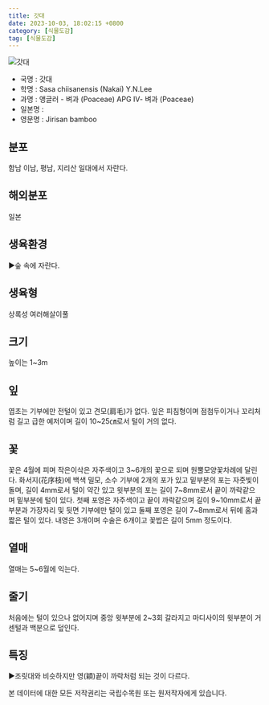 ```yaml
---
title: 갓대
date: 2023-10-03, 18:02:15 +0800
category: [식물도감]
tag: [식물도감]
---
```




![갓대](http://www.nature.go.kr/fileUpload/plants/basic/Gramineae/Sasa/21985/1_th2.JPG)
- 국명 : 갓대
- 학명 : Sasa chiisanensis (Nakai) Y.N.Lee
- 과명 : 앵글러 - 벼과 (Poaceae) APG Ⅳ- 벼과 (Poaceae)
- 일본명 : 
- 영문명 : Jirisan bamboo


## 분포
함남 이남, 평남, 지리산 일대에서 자란다.
## 해외분포
일본
## 생육환경
▶숲 속에 자란다.
## 생육형
상록성 여러해살이풀
## 크기
높이는 1~3m
## 잎
엽초는 기부에만 전털이 있고 견모(肩毛)가 없다. 잎은 피침형이며 점첨두이거나 꼬리처럼 길고 급한 예저이며 길이 10~25㎝로서 털이 거의 없다.
## 꽃
꽃은 4월에 피며 작은이삭은 자주색이고 3~6개의 꽃으로 되며 원뿔모양꽃차례에 달린다. 화서지(花序枝)에 백색 밀모, 소수 기부에 2개의 포가 있고 밑부분의 포는 자줏빛이 돌며, 길이 4mm로서 털이 약간 있고 윗부분의 포는 길이 7~8mm로서 끝이 까락같으며 밑부분에 털이 있다. 첫째 포영은 자주색이고 끝이 까락같으며 길이 9~10mm로서 끝부분과 가장자리 및 뒷면 기부에만 털이 있고 둘째 포영은 길이 7~8mm로서 뒤에 홈과 짧은 털이 있다. 내영은 3개이며 수술은 6개이고 꽃밥은 길이 5mm 정도이다.
## 열매
열매는 5~6월에 익는다.
## 줄기
처음에는 털이 있으나 없어지며 중앙 윗부분에 2~3회 갈라지고 마디사이의 윗부분이 거센털과 백분으로 덮인다.
## 특징
▶조릿대와 비슷하지만 영(穎)끝이 까락처럼 되는 것이 다르다.






본 데이터에 대한 모든 저작권리는 국립수목원 또는 원저작자에게 있습니다.
